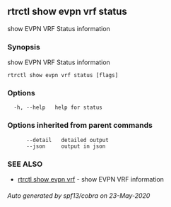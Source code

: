 ## rtrctl show evpn vrf status

show EVPN VRF Status information

### Synopsis


show EVPN VRF Status information

```
rtrctl show evpn vrf status [flags]
```

### Options

```
  -h, --help   help for status
```

### Options inherited from parent commands

```
      --detail   detailed output
      --json     output in json
```

### SEE ALSO
* [rtrctl show evpn vrf](rtrctl_show_evpn_vrf.md)	 - show EVPN VRF information

###### Auto generated by spf13/cobra on 23-May-2020
